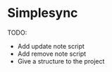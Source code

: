 # Simplesync

TODO:
- Add update note script
- Add remove note script
- Give a structure to the project
